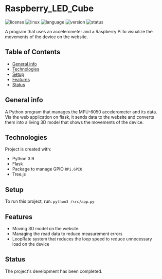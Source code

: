 # Raspberry_LED_Cube

![license](https://img.shields.io/badge/license-MIT-blue)
![linux](https://img.shields.io/badge/os-Linux-green)
![language](https://img.shields.io/badge/language-Python3.9-blue)
![version](https://img.shields.io/badge/version-1.0.0-success)
![status](https://img.shields.io/badge/status-production-green)

A program that uses an accelerometer and a Raspberry Pi to visualize the movements of the device on the website. 

## Table of Contents
* [General info](#general-info)
* [Technologies](#technologies)
* [Setup](#setup)
* [Features](#features)
* [Status](#status)

## General info
A Python program that manages the MPU-6050 accelerometer and its data. Via the web application on flask, it sends data to the website
and converts them into a living 3D model that shows the movements of the device.

## Technologies
Project is created with:

* Python 3.9
* Flask
* Package to manage GPIO `RPi.GPIO`
* Tree.js

## Setup
To run this project, run:
```python3 /src/app.py```

## Features
* Moving 3D model on the website
* Managing the read data to reduce measurement errors
* LoopRate system that reduces the loop speed to reduce unnecessary load on the device

## Status
The project's development has been completed.

